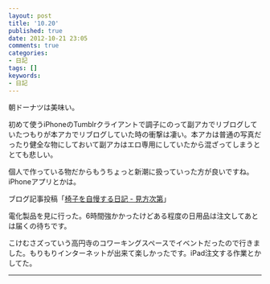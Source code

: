 ```yaml
---
layout: post
title: '10.20'
published: true
date: 2012-10-21 23:05
comments: true
categories:
- 日記
tags: []
keywords:
- 日記
---
```

朝ドーナツは美味い。

初めて使うiPhoneのTumblrクライアントで調子にのって副アカでリブログしていたつもりが本アカでリブログしていた時の衝撃は凄い。本アカは普通の写真だったり健全な物にしておいて副アカはエロ専用にしていたから混ざってしまうととても悲しい。

個人で作っている物だからもうちょっと新潮に扱っていった方が良いですね。iPhoneアプリとかは。

ブログ記事投稿「[椅子を自慢する日記 - 見方次第](http://soramugi.hateblo.jp/entry/2012/10/20/151934 "椅子を自慢する日記 - 見方次第")」

電化製品を見に行った。6時間強かかったけどある程度の日用品は注文してあとは届くの待ちです。

こけむさズっていう高円寺のコワーキングスペースでイベントだったので行きました。もりもりインターネットが出来て楽しかったです。iPad注文する作業とかしてた。

---

